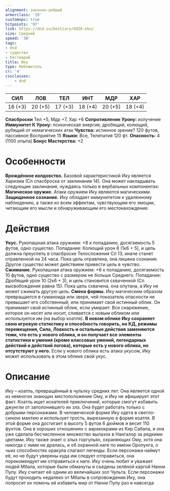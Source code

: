 ```yaml
---
alignment: законно-добрый
armorclass: '19'
customnpc: true
hitpoints: '97'
link: https://dnd.su/bestiary/6026-eku/
size: Средний
speed: '30'
tags:
- dnd
- существо
- бестиарий
title: Ику
type: Небожитель
cr: '4'
cssclasses:
    - dnd
---
```



| СИЛ | ЛОВ | ТЕЛ | ИНТ | МДР | ХАР |
|---|---|---|---|---|---|
| 16 (+3) | 20 (+5) | 17 (+3) | 18 (+4) | 20 (+5) | 18 (+4) |
**Спасброски** Тел +5, Мдр +7, Хар +6
**Сопротивление Урону:** излучение
**Иммунитет К Урону:** психическая энергия; дробящий, колющий, рубящий от немагических атак
**Чувства:** истинное зрение? 120 футов, пассивное Восприятие 15
**Языки:** Все, Телепатия 120 фт.
**Опасность:** 4 (1100 опыта)
**Бонус Мастерства:** +2


# Особенности
**Врождённое колдовство.** Базовой характеристикой Ику является Харизма (Сл спасброска от заклинания 14). Она может накладывать следующие заклинания, нуждаясь только в вербальных компонентах:
**Магическое оружие.** Атаки оружием Ику являются магическими.
**Защищенное сознание.** Ику обладает иммунитетом к удаленному наблюдению, а также ко всем эффектам, чувствующим его эмоции, читающим его мысли и обнаруживающим его местонахождение.


# Действия
**Укус.** Рукопашная атака оружием: +8 к попаданию, досягаемость 5 футов, одно существо. Попадание: Колющий урон 8 (1к6 + 5), и цель должна преуспеть в спасброске Телосложения Сл 13, иначе станет отравленной на 24 часа. Пока цель отравлена, она лишена сознания. Другое существо может действием привести цель в чувство.
**Сжимание.** Рукопашная атака оружием: +6 к попаданию, досягаемость 10 футов, одно существо с размером не больше Среднего. Попадание: Дробящий урон 10 (2к6 + 3), и цель становится схваченной (Сл высвобождения равна 15). Пока цель схвачена, она опутана, а Ику не может сжимать другую цель.
**Смена формы.** Ику магическим образом превращается в гуманоида или зверя, чей показатель опасности не превышает его собственный, или принимает свой истинный облик. Он принимает свой истинный облик, если умирает. Все снаряжение, которое он несет или носит, сливается с новым обликом или используется им (на выбор коатля).
**В новом облике Ику сохраняет свою игровую статистику и способность говорить, но КД, режимы перемещения, Сила, Ловкость и остальные действия заменяются теми, что есть у нового облика, и он получает все элементы статистики и умения (кроме классовых умений, легендарных действий и действий логова), которые есть у нового облика, но отсутствуют у него.** Если у нового облика есть атака укусом, Ику может использовать в этом облике свой укус.


# Описание
Ику – коатль, превращённый в чультку средних лет. Она является одной из немногих знающих местоположение Ому, и Ику не афиширует этот факт. Коатль ищет искателей приключений, которые смогут избавить джунгли от заполонившего их зла. Она будет работать только с добрыми персонажами. В человеческой форме Ику одета в светло-синюю мантию и использует трость, вырезанную в форме коатля. В этой форме она достигает в высоту 5 футов 6 дюймов и весит 110 фунтов. Она в хороших отношениях с ааракокрами из Кир Сабала, и она уже сделала бесчисленное множество вылазок в Нангалор за редкими цветами. Ику также знает о злых горгульях, охраняющих Ому, хотя она никогда с ними не дралась, и об охранной наге по имени Оролунга, о чьих способностях оракула слагают легенды. Если персонажи наймут её, но не будут уверены куда им следует отправиться, она порекомендует им отправиться к наге. Ику очень любит и уважает людей Мбала, которые были обмануты и съедены зелёной каргой Нанни Пупу. Ику считает её одним из величайших зол Чульта. Если персонажи будут проходить недалеко от Мбалы в сопровождении Ику, она попросит их помочь ей избавить мир от Нанни Пупу раз и навсегда